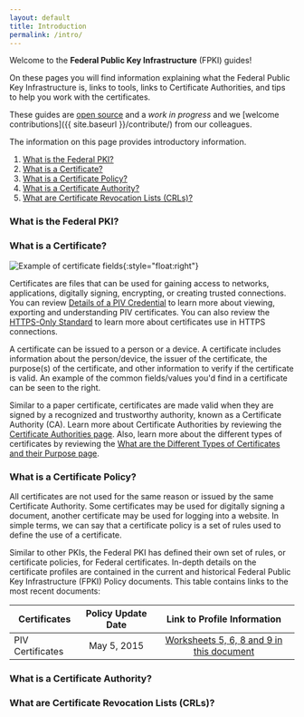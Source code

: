 ```yaml
---
layout: default
title: Introduction
permalink: /intro/
---
```

Welcome to the **Federal Public Key Infrastructure** (FPKI) guides!  

On these pages you will find information explaining what the Federal Public Key Infrastructure is, links to tools, links to Certificate Authorities, and tips to help you work with the certificates.  

These guides are [open source](https://github.com/gsa/fpki-guides) and a _work in progress_ and we [welcome contributions]({{ site.baseurl }}/contribute/) from our colleagues.

The information on this page provides introductory information.

1. [What is the Federal PKI?](#what-is-the-federal-pki)
2. [What is a Certificate?](#what-are-certificates) 
3. [What is a Certificate Policy?](#what-is-a-certificate-policy)
4. [What is a Certificate Authority?](#what-is-a-certificate-authority)
5. [What are Certificate Revocation Lists (CRLs)?](#what-are-certificate-revocation-lists)

### What is the Federal PKI? ###


### What is a Certificate? ###

![Example of certificate fields](https://raw.githubusercontent.com/djpackham/fpki-guides/gh-pages/img/certFieldsEx.png){:style="float:right"}

Certificates are files that can be used for gaining access to networks, applications, digitally signing, encrypting, or creating trusted connections. You can review [Details of a PIV Credential](https://gsa.github.io/piv-guides/details/) to learn more about viewing, exporting and understanding PIV certificates. You can also review the [HTTPS-Only Standard](https://https.cio.gov/certificates/) to learn more about certificates use in HTTPS connections.

A certificate can be issued to a person or a device. A certificate includes information about the person/device, the issuer of the certificate, the purpose(s) of the certificate, and other information to verify if the certificate is valid. An example of the common fields/values you'd find in a certificate can be seen to the right.

Similar to a paper certificate, certificates are made valid when they are signed by a recognized and trustworthy authority, known as a Certificate Authority (CA). Learn more about Certificate Authorities by reviewing the [Certificate Authorities page](/ca/). Also, learn more about the different types of certificates by reviewing the [What are the Different Types of Certificates and their Purpose page](/pki/).

### What is a Certificate Policy? ###

All certificates are not used for the same reason or issued by the same Certificate Authority. Some certificates may be used for digitally signing a document, another certificate may be used for logging into a website. In simple terms, we can say that a certificate policy is a set of rules used to define the use of a certificate.

Similar to other PKIs, the Federal PKI has defined their own set of rules, or certificate policies, for Federal certificates. In-depth details on the certificate profiles are contained in the current and historical Federal Public Key Infrastructure (FPKI) Policy documents. This table contains links to the most recent documents:

| Certificates    | Policy Update Date  | Link to Profile Information|
| -------------            |:----:               |:----:|
| PIV Certificates           | May 5, 2015             | [Worksheets 5, 6, 8 and 9 in this document](https://www.idmanagement.gov/IDM/servlet/fileField?entityId=ka0t0000000TNP2AAO&field=File__Body__s)|

### What is a Certificate Authority? ###

### What are Certificate Revocation Lists (CRLs)? ###
